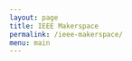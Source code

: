 ```yaml
---
layout: page
title: IEEE Makerspace
permalink: /ieee-makerspace/
menu: main
---
```

<script>location='https://www.ieeeuhmakers.org'</script>
